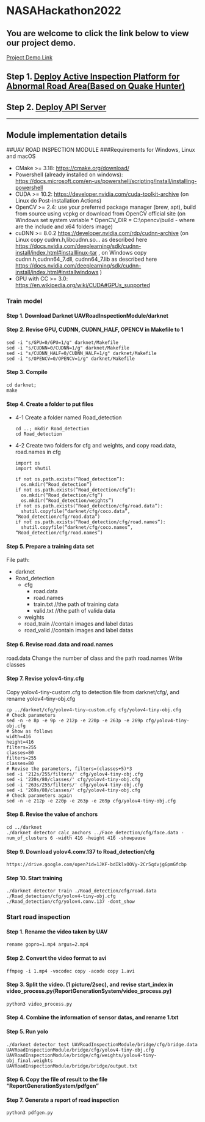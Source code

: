 # NASAHackathon2022

## You are welcome to click the link below to view our project demo.

[Project Demo Link](http://nasa.thebestyea.net/)


## Step 1. [Deploy Active Inspection Platform for Abnormal Road Area\(Based on Quake Hunter\)](http://nasa.thebestyea.net/)



## Step 2. [Deploy API Server](http://nasa.thebestyea.net/)

---

## Module implementation details





##UAV ROAD INSPECTION MODULE
###Requirements for Windows, Linux and macOS

* CMake >= 3.18: https://cmake.org/download/
*  Powershell (already installed on windows): https://docs.microsoft.com/en-us/powershell/scripting/install/installing-powershell
* CUDA >= 10.2: https://developer.nvidia.com/cuda-toolkit-archive (on Linux do Post-installation Actions)
* OpenCV >= 2.4: use your preferred package manager (brew, apt), build from source using vcpkg or download from OpenCV official site (on Windows set system variable * OpenCV_DIR = C:\opencv\build - where are the include and x64 folders image)
* cuDNN >= 8.0.2 https://developer.nvidia.com/rdp/cudnn-archive (on Linux copy cudnn.h,libcudnn.so... as described here https://docs.nvidia.com/deeplearning/sdk/cudnn-install/index.html#installlinux-tar , on Windows copy cudnn.h,cudnn64_7.dll, cudnn64_7.lib as described here https://docs.nvidia.com/deeplearning/sdk/cudnn-install/index.html#installwindows )
* GPU with CC >= 3.0: https://en.wikipedia.org/wiki/CUDA#GPUs_supported

### Train model
#### Step 1. Download  Darknet UAVRoadInspectionModule/darknet
#### Step 2. Revise GPU, CUDNN, CUDNN_HALF, OPENCV in Makefile to 1
    sed -i "s/GPU=0/GPU=1/g" darknet/Makefile
    sed -i "s/CUDNN=0/CUDNN=1/g" darknet/Makefile
    sed -i "s/CUDNN_HALF=0/CUDNN_HALF=1/g" darknet/Makefile
    sed -i "s/OPENCV=0/OPENCV=1/g" darknet/Makefile

#### Step 3. Compile
    cd darknet; 
    make
#### Step 4. Create a folder to put files
* 4-1 Create a folder named Road_detection

      cd ..; mkdir Road_detection
      cd Road_detection
* 4-2 Create two folders for cfg and weights, and copy road.data, road.names in cfg
      
      import os
      import shutil
      
      if not os.path.exists(“Road_detection”):
        os.mkdir(“Road_detection”)
      if not os.path.exists(“Road_detection/cfg”):
        os.mkdir(“Road_detection/cfg”) 
        os.mkdir(“Road_detection/weights”)
      if not os.path.exists(“Road_detection/cfg/road.data”):
        shutil.copyfile(“darknet/cfg/coco.data”, “Road_detection/cfg/road.data”)
      if not os.path.exists(“Road_detection/cfg/road.names”):
        shutil.copyfile(“darknet/cfg/coco.names”, “Road_detection/cfg/road.names”)
#### Step 5. Prepare a training data set

File path:

* darknet
* Road_detection
    - cfg
        * road.data
        * road.names
        *	train.txt	//the path of training data
        *	valid.txt	//the path of valida data
    -	weights
    -	road_train	//contain images and label datas
    -	road_valid	//contain images and label datas

#### Step 6. Revise road.data and road.names

road.data
Change the number of class and the path
road.names
Write classes

#### Step 7. Revise yolov4-tiny.cfg

Copy yolov4-tiny-custom.cfg to detection file from darknet/cfg/, and rename yolov4-tiny-obj.cfg

    cp ../darknet/cfg/yolov4-tiny-custom.cfg cfg/yolov4-tiny-obj.cfg
    # Check parameters
    sed -n -e 8p -e 9p -e 212p -e 220p -e 263p -e 269p cfg/yolov4-tiny-obj.cfg
    # Show as follows
    width=416
    height=416
    filters=255
    classes=80
    filters=255
    classes=80
    # Revise the parameters, filters=(classes+5)*3
    sed -i '212s/255/filters/' cfg/yolov4-tiny-obj.cfg
    sed -i '220s/80/classes/' cfg/yolov4-tiny-obj.cfg
    sed -i '263s/255/filters/' cfg/yolov4-tiny-obj.cfg
    sed -i '269s/80/classes/' cfg/yolov4-tiny-obj.cfg
    # Check parameters again
    sed -n -e 212p -e 220p -e 263p -e 269p cfg/yolov4-tiny-obj.cfg


#### Step 8. Revise the value of anchors

    cd ../darknet
    ./darknet detector calc_anchors ../Face_detection/cfg/face.data -num_of_clusters 6 -width 416 -height 416 -showpause
    
#### Step 9. Download yolov4.conv.137 to Road_detection/cfg

    https://drive.google.com/open?id=1JKF-bdIklxOOVy-2Cr5qdvjgGpmGfcbp
    
#### Step 10. Start training

    ./darknet detector train ./Road_detection/cfg/road.data ./Road_detection/cfg/yolov4-tiny-obj.cfg ./Road_detection/cfg/yolov4.conv.137 -dont_show

### Start road inspection

#### Step 1. Rename the video taken by UAV
    rename gopro=1.mp4 argus=2.mp4

#### Step 2. Convert the video format to avi
    ffmpeg -i 1.mp4 -vocodec copy -acode copy 1.avi
#### Step 3. Split the video. (1 picture/2sec), and revise start_index in video_process.py(ReportGenerationSystem/video_process.py)
    python3 video_process.py
#### Step 4. Combine the information of sensor datas, and rename 1.txt

#### Step 5. Run yolo

    ./darknet detector test UAVRoadInspectionModule/bridge/cfg/bridge.data UAVRoadInspectionModule/bridge/cfg/yolov4-tiny-obj.cfg       
    UAVRoadInspectionModule/bridge/cfg/weights/yolov4-tiny-obj_final.weights
    UAVRoadInspectionModule/bridge/bridge/output.txt
    
#### Step 6. Copy the file of result to the file “ReportGenerationSystem/pdfgen”

#### Step 7. Generate a report of road inspection

    python3 pdfgen.py
